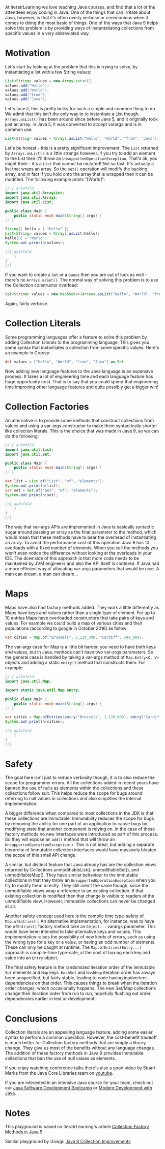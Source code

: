 At IteratrLearning we love teaching Java courses, and find that a lot of the attendees enjoy coding in Java. One of the things that can irritate about Java, however, is that it's often overly verbose or ceremonious when it comes to doing the most basic of things. One of the ways that Java 9 helps solve this problem is by providing ways of instantatiating collections from specific values in a very abbreviated way.

# Motivation
Let's start by looking at the problem that this is trying to solve, by instantiating a list with a few String values:

```java
List<String> values = new ArrayList<>();
values.add("Hello");
values.add("World");
values.add("from");
values.add("Java");
```

Let's face it, this is pretty bulky for such a simple and common thing to do. We admit that this isn't the only way to to instantiate a List though. `Arrays.asList()` has been around since before Java 5, and it originally took just an array. In Java 5, it was converted to accept varargs and is in common use.

```java
List<String> values = Arrays.asList("Hello", "World", "from", "Java");
```

Let's be honest - this is a pretty significant improvement. The `List` returned by `Arrays.asList()` is a little strange however. If you try to add an element to the List then it'll throw an `UnsupportedOperationException`. That's ok, you might think - it's a `List` that cannot be mutated! Not so fast. It's actually a list that wraps an array. So the `set()` operation will modify the backing array, and in fact if you hold onto the array that is wrapped then it can be modified. The following example prints “[World]”:

```java runnable
// { autofold
import java.util.ArrayList;
import java.util.Arrays;
import java.util.List;

public class Main {
    public static void main(String[] args) {
// }

String[] hello = { "Hello" };
List<String> values = Arrays.asList(hello);
hello[0] = "World";
System.out.println(values);

//{ autofold
    }
}
//}
```

If you want to create a `Set` or a `Queue` then you are out of luck as well - there's no `Arrays.asSet()`. The normal way of solving this problem is to use the Collection constructor overload:

```java
Set<String> values = new HashSet<>(Arrays.asList("Hello", "World", "from", "Java"));
```

Again, fairly verbose.

# Collection Literals
Some programming languages offer a feature to solve this problem by adding Collection Literals to the programming language. This gives you some syntax that instantiates a collection from some specific values. Here's an example in Groovy:

```groovy
def values = ["Hello", "World", "from", "Java"] as Set
```

Now adding new language features to the Java language is an expensive process. It takes a lot of engineering time and each language feature has huge opportunity cost. That is to say that you could spend that engineering time improving other language features and quite possibly get a bigger win!

# Collection Factories
An alternative is to provide some methods that construct collections from values and using a var-args constructor to make them syntactically shorter like collection literals. This is the choice that was made in Java 9, so we can do the following:

```java runnable
// { autofold
import java.util.List;
import java.util.Set;

public class Main {
    public static void main(String[] args) {
// }

var list = List.of("List", "of", "elements");
System.out.println(list);
var set = Set.of("Set", "of", "elements");
System.out.println(set);

//{ autofold
    }
}
//}
```

The way that var-args APIs are implemented in Java is basically syntactic sugar around passing an array as the final parameter to the method, which would mean that these methods have to bear the overhead of instantiating an array. To avoid the performance cost of this operation Java 9 has 10 overloads with a fixed number of elements. When you call the methods you won't even notice the difference without looking at the overloads in your IDE. The downside of this approach is that more code needs to be maintained by JVM engineers and also the API itself is cluttered. If Java had a more efficient way of allocating var-args parameters that would be nice. A man can dream, a man can dream...

# Maps
Maps have also had factory methods added. They work a little differently as Maps have keys and values rather than a single type of element. For up to 10 entries Maps have overloaded constructors that take pairs of keys and values. For example we could build a map of various cities and their populations (according to google in October 2016) as follow:

```java
var cities = Map.of("Brussels", 1_139_000, "Cardiff", 341_000);
```

The var-args case for Map is a little bit harder, you need to have both keys and values, but in Java, methods can't have two var-args parameters. So the general case is handled by taking a var-args method of `Map.Entry<K, V>` objects and adding a static `entry()` method that constructs them. For example:

```java runnable
// { autofold
import java.util.Map;

import static java.util.Map.entry;

public class Main {
    public static void main(String[] args) {
// }

var cities = Map.ofEntries(entry("Brussels", 1_139_000), entry("Cardiff", 341_000));
System.out.println(cities);

//{ autofold
    }
}
//}
```

# Safety
The goal here isn't just to reduce verbosity though, it is to also reduce the scope for programmer errors. All the collections added in recent years have banned the use of nulls as elements within the collections and these collections follow suit. This helps reduce the scope for bugs around referring to null values in collections and also simplifies the internal implementation.

A bigger difference when compared to most collections in the JDK is that these collections are Immutable. Immutability reduces the scope for bugs by removing the ability for one part of an application to cause bugs by modifying state that another component is relying on. In the case of these factory methods no new interfaces were introduced as part of this process. So they will expose an `add()` method that will throw an `UnsupportedOperationException()`. This is not ideal, but adding a separate hierarchy of Immutable collection interfaces would have massively bloated the scope of this small API change.

A similar, but distinct feature that Java already has are the collection views returned by Collections.unmodifiableList(), unmodifiableSet(), and unmodifiableMap(). They have similar behaviour to the immutable collections in that they throw an `UnsupportedOperationException` when you try to modify them directly. They still aren't the same though, since the unmodifiable views wrap a reference to an existing collection. If that existing collection is modified then that change is visible to readers of the unmodifiable view. However, immutable collections can never be changed at all.

Another safety concept used here is the compile time type-safety of `Map.ofEntries()`. An alternative implementation, for instance, was to have the `ofEntries()` factory method take an `Object...` varargs parameter. This would have been intended to take alternative keys and values. This implementation raises the possibility of new kinds of errors, such as using the wrong type for a key or a value, or having an odd number of elements. These can only be caught at runtime. The `Map.ofEntries(Entry...)` approach is compile-time type-safe, at the cost of boxing each key and value into an `Entry` object.

The final safety feature is the randomized iteration order of the immutable `Set` elements and `Map` keys. `HashSet` and `HashMap` iteration order has always been unspecified, but fairly stable, leading to code having inadvertent dependencies on that order. This causes things to break when the iteration order changes, which occasionally happens. The new Set/Map collections change their iteration order from run to run, hopefully flushing out order dependencies earlier in test or development.

# Conclusions
Collection literals are an appealing language feature, adding some easier syntax to perform a common operation. However, the cost-benefit tradeoff is much better for Collection factory methods that are simply a library change. They give us most of the benefits without any language changes. The addition of these factory methods in Java 9 provides Immutable collections that ban the use of null values as elements.

If you enjoy watching conference talks there's also a good video by Stuart Marks from the Java Core Libraries team on [youtube](https://www.youtube.com/watch?v=LgR9ByD1dEw).

If you are interested in an intensive Java course for your team, check out our [Java Software Development Bootcamp](http://iteratrlearning.com/javabootcamp) or [Modern Development with Java](http://iteratrlearning.com/java8course).

# Notes
This playground is based on IteratrLearning's article [Collection Factory Methods in Java 9](http://iteratrlearning.com/java9/2016/11/09/java9-collection-factory-methods.html)

Similar playground by Gowgi: [Java 9 Collection Improvements](https://tech.io/playgrounds/3384/java-9-collection-improvements)
